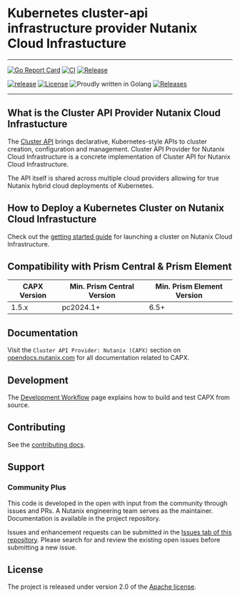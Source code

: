 # Kubernetes cluster-api infrastructure provider Nutanix Cloud Infrastucture

---

[![Go Report Card](https://goreportcard.com/badge/github.com/nutanix-cloud-native/cluster-api-provider-nutanix)](https://goreportcard.com/report/github.com/nutanix-cloud-native/cluster-api-provider-nutanix)
[![CI](https://github.com/nutanix-cloud-native/cluster-api-provider-nutanix/actions/workflows/build-dev.yaml/badge.svg)](https://github.com/nutanix-cloud-native/cluster-api-provider-nutanix/actions/workflows/build-dev.yaml)
[![Release](https://github.com/nutanix-cloud-native/cluster-api-provider-nutanix/actions/workflows/release.yaml/badge.svg)](https://github.com/nutanix-cloud-native/cluster-api-provider-nutanix/actions/workflows/release.yaml)

[![release](https://img.shields.io/github/release-pre/nutanix-cloud-native/cluster-api-provider-nutanix.svg)](https://github.com/nutanix-cloud-native/cluster-api-provider-nutanix/releases)
[![License](https://img.shields.io/badge/License-Apache%202.0-blue.svg)](https://github.com/nutanix-cloud-native/cluster-api-provider-nutanix/blob/master/LICENSE)
![Proudly written in Golang](https://img.shields.io/badge/written%20in-Golang-92d1e7.svg)
[![Releases](https://img.shields.io/github/downloads/nutanix-cloud-native/cluster-api-provider-nutanix/total.svg)](https://github.com/nutanix-cloud-native/cluster-api-provider-nutanix/releases)

---
## What is the Cluster API Provider Nutanix Cloud Infrastucture
The [Cluster API](https://github.com/kubernetes-sigs/cluster-api) brings declarative, Kubernetes-style APIs to cluster creation, configuration and management. Cluster API Provider for Nutanix Cloud Infrastructure is a concrete implementation of Cluster API for Nutanix Cloud Infrastructure.

The API itself is shared across multiple cloud providers allowing for true Nutanix hybrid cloud deployments of Kubernetes. 

## How to Deploy a Kubernetes Cluster on Nutanix Cloud Infrastucture
Check out the [getting started guide](https://opendocs.nutanix.com/capx/latest/getting_started/) for launching a cluster on Nutanix Cloud Infrastructure.

## Compatibility with Prism Central & Prism Element

| CAPX Version | Min. Prism Central Version | Min. Prism Element Version |
|--------------|----------------------------|----------------------------|
| 1.5.x        | pc2024.1+                  | 6.5+                       |

## Documentation
Visit the `Cluster API Provider: Nutanix (CAPX)` section on [opendocs.nutanix.com](https://opendocs.nutanix.com/) for all documentation related to CAPX.

## Development
The [Development Workflow](./docs/developer_workflow.md) page explains how to build and test CAPX from source.

## Contributing
See the [contributing docs](CONTRIBUTING.md).

## Support
### Community Plus

This code is developed in the open with input from the community through issues and PRs. A Nutanix engineering team serves as the maintainer. Documentation is available in the project repository.

Issues and enhancement requests can be submitted in the [Issues tab of this repository](../../issues). Please search for and review the existing open issues before submitting a new issue.

## License
The project is released under version 2.0 of the [Apache license](http://www.apache.org/licenses/LICENSE-2.0).
